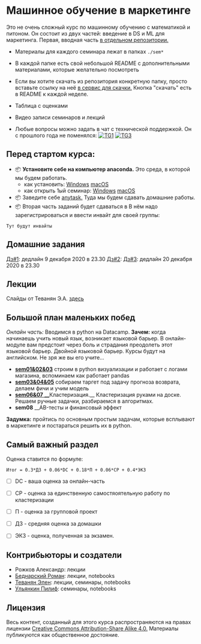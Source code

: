 # Машинное обучение в маркетинге

Это не очень сложный курс по машинному обучению с математикой и питоном. Он состоит из двух частей: введение в DS и ML для маркетинга. Первая, вводная часть [в отдельном репозитории.](https://github.com/FUlyankin/Intro_to_DS)

* Материалы для каждого семинара лежат в папках `./sem*`
* В каждой папке есть свой небольшой README с дополнительными материалами, которые желательно посмотреть
* Если вы хотите скачать из репозитория конкретную папку, просто вставьте ссылку на неё [в сервис для скачки.](https://minhaskamal.github.io/DownGit/#/home) Кнопка "скачать" есть в README к каждой неделе.
* Таблица с оценками
* Видео записи семинаров и лекций

* Любые вопросы можно задать в чат с технической поддержкой. Он с прошлого года не поменялся: [![TG1](https://img.shields.io/badge/Telegram-BMM--chat-blue)]( ) [![TG3](https://img.shields.io/badge/Telegram-канал%20с%20объявлениями-blue)](https://bit.ly/2xQpHNZ)


## Перед стартом курса:

- 📦 __Установите себе на компьютер anaconda.__ Это среда, в которой мы будем работать.  
  - как установить:
  [Windows](https://github.com/FUlyankin/Intro_to_DS/blob/master/pdfs/install_conda_windows.pdf)
  [macOS](https://github.com/FUlyankin/Intro_to_DS/blob/master/pdfs/Anaconda%20installation%20guide_MacOS.pdf)
  - как открыть 1ый семинар:
  [Windows](https://github.com/FUlyankin/Intro_to_DS/blob/master/pdfs/download_and_open_sem01_windows.pdf)
  [macOS](https://github.com/FUlyankin/Intro_to_DS/blob/master/pdfs/Jupyter%20Notebook%20guide_MacOS.pdf)  
- 📦 Заведите себе [anytask.](https://anytask.org) Туда мы будем сдавать домашние работы.
- 📦 Вторая часть заданий будет сдаваться в  В нём надо зарегистрироваться и ввести инвайт для своей группы: 


```
Тут будут инвайты

```


## Домашние задания

[Дз#1](https://github.com/FUlyankin/ML_for_marketing/blob/master/sem01/hw1.zip): дедлайн 9 декабря 2020 в 23.30
[Дз#2](https://github.com/FUlyankin/ML_for_marketing/blob/master/sem03/hw1.zip): 
[Дз#3](https://github.com/FUlyankin/ML_for_marketing/tree/master/sem06/hw3.zip): дедлайн 20 декабря 2020 в 23.30

## Лекции

Слайды от Теванян Э.А. [здесь](https://www.dropbox.com/sh/zuif9aj09bz996q/AACoXfMsf_KoC1xvXxnrw3Kpa?dl=0https://www.dropbox.com/sh/zuif9aj09bz996q/AACoXfMsf_KoC1xvXxnrw3Kpa?dl=0)

## Большой план маленьких побед

_Онлайн часть:_ Вводимся в python на Datacamp. __Зачем:__ когда начинаешь учить новый язык, возникает языковой барьер. В онлайн-модуле вам предстоит через боль и страдания преодолеть этот языковой барьер. Двойной языковой барьер. Курсы будут на английском. Не зря же вы его учите...

- [__sem01&02&03__](./sem01) строим в python визуализации и работает с логами магазина, вспоминаем как работает pandas
- [__sem03&04&05__](./sem03) собираем таргет под задачу прогноза возврата, делаем фичи и учим модель
- [__sem06&07__ __](./sem06)Кластеризация.__ Кластеризация руками на доске. Решаем ручные задачки, разбираемся в алгоритмах. 
- __sem08__ __AB-тесты и финансовый эффект

__Задумка:__  пройтись по основным простым задачам, которые всплывают в маркетинге и постараться решить их в python.

## Самый важный раздел

Оценка ставится по формуле:

```
Итог = 0.3*ДЗ + 0.06*DC + 0.18*П + 0.06*СР + 0.4*ЭКЗ
```

- [ ] DC - ваша оценка за онлайн-часть
- [ ] СР - оценка за единственную самостяоятельную работу по кластеризации
- [ ] П - оценка за групповой проект
- [ ] ДЗ - средняя оценка за домашки
- [ ] ЭКЗ - оценка, полученная за экзамен.


## Контрибьюторы и создатели

- Рожков Александр: лекции
- [Беднарский Роман](https://github.com/Bromanskiy): лекции, notebooks
- [Теванян Элен](https://github.com/elentevanyan): лекции, семинары, notebooks
- [Ульянкин Пилиф](https://github.com/FUlyankin): семинары, notebooks


## Лицензия

Весь контент, созданный для этого курса распространяются на правах лицензии [Creative Commons Attribution-Share Alike 4.0.](https://creativecommons.org/licenses/by-sa/4.0/deed.ru) Материалы публикуются как общественное достояние.
